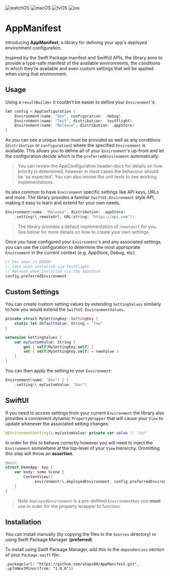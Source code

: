 ![watchOS](https://img.shields.io/badge/watchOS-DE1F51)
![macOS](https://img.shields.io/badge/macOS-FD961A)
![tvOS](https://img.shields.io/badge/tvOS-00B9BB)
![ios](https://img.shields.io/badge/iOS-0C62C7)

# AppManifest

Introducing **AppManifest**, a library for defining your app's deployed environment configuration.

Inspired by the Swift Package manifest and SwiftUI APIs, the library aims to provide a type-safe manifest of the available environments, the conditions in which they're available and even custom settings that will be applied when using that environment.

## Usage

Using a `resultBuilder` it couldn't be easier to define your `Environment`'s:

```swift
let config = AppConfiguration {
    Environment(name: "Dev", configuration: .debug)
    Environment(name: "Test", distribution: .testFlight)
    Environment(name: "Release", distribution: .appStore)
}
```

As you can see a unique name must be provided as well as any conditions (`distribution` or `configuration`) where the specified `Environment` is available. This allows you to define all of your `Environment`'s up-front and let the configuration decide which is the `preferredEnvironment` automatically.

> You can review the AppConfiguration header-docs for details on how priority is determined, however in most cases the behaviour should be 'as expected'. You can also review the unit tests to see working implementations.

Its also common to have `Environment` specific settings like API keys, URLs and more. The library provides a familiar `SwiftUI.Environment` style API, making it easy to learn and extend for your own needs.

```swift
Environment(name: "Release", distribution: .appStore)
    .setting(\.remoteUrl, URL(string: "https://api.com"))
```

> The library provides a default implementation of `remoteUrl` for you.
> See below for more details on how to create your own settings.

Once you have configured your `Environment`'s and any associated settings, you can use the configuration to determine the most appropriate `Environment` in the current context (e.g. AppStore, Debug, etc)

```swift
// Dev when in DEBUG
// Test when installed via TestFlight
// Release when installed via the AppStore
config.preferredEnvironment
```

## Custom Settings

You can create custom setting values by extending `SettingValues` similarly to how you would extend the `SwiftUI.EnvironmentValues`.

```swift
private struct MySettingKey: SettingKey {
    static let defaultValue: String = "foo"
}

extension SettingValues {
    var myCustomValue: String {
        get { self[MySettingKey.self] }
        set { self[MySettingKey.self] = newValue }
    }
}
```

You can then apply the setting to your `Environment`:

```swift
Environment(name: "Dev") { }
    .setting(\.myCustomValue, "bar")
```

## SwiftUI

If you need to access settings from your current `Environment` the library also provides a convenient dynamic `PropertyWrapper` that will cause your `View` to update whenever the associated setting changes:

```swift
@EnvironmentSetting(\.myCustomValue) private var value // "bar"
```

In order for this to behave correctly however you will need to inject the `Environment` somewhere at the top-level of your `View` hierarchy. Ommitting this step will throw an **assertion**.

```swift
@main
struct DemoApp: App {
    var body: some Scene {
        ContentView()
            .environment(\.deployedEnvironment, config.preferredEnvironment)
    }
}
```

> Note `deployedEnvironment` is a pre-defined `EnvironmentKey` you **must** use in order for the property wrapper to function.

## Installation

You can install manually (by copying the files in the `Sources` directory) or using Swift Package Manager (**preferred**)

To install using Swift Package Manager, add this to the `dependencies` section of your `Package.swift` file:

`.package(url: "https://github.com/shaps80/AppManifest.git", .upToNextMinor(from: "1.0.0"))`